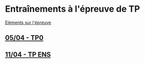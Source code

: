 # Entraînements à l'épreuve de TP #

[Eléments sur l'épreuve](https://agreg-info.org/files/2022/05/descriptionTP.pdf)

## [05/04 - TP0](04-05_TP0) ##

## [11/04 - TP ENS](04-11_TP_ENS) ##
